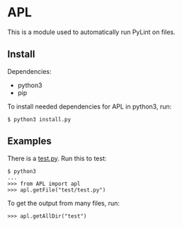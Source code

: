 # APL

This is a module used to automatically run PyLint on files.

## Install
Dependencies:
- python3
- pip

To install needed dependencies for APL in python3, run:
```
$ python3 install.py
```

## Examples
There is a [test.py](test.py).
Run this to test:
```
$ python3
...
>>> from APL import apl
>>> apl.getFile("test/test.py")
```
To get the output from many files, run:
```
>>> apl.getAllDir("test")
```
